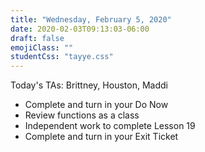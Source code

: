 ```yaml
---
title: "Wednesday, February 5, 2020"
date: 2020-02-03T09:13:03-06:00
draft: false
emojiClass: ""
studentCss: "tayye.css"
---
```


Today's TAs: Brittney, Houston, Maddi

- Complete and turn in your Do Now
- Review functions as a class
- Independent work to complete Lesson 19
- Complete and turn in your Exit Ticket